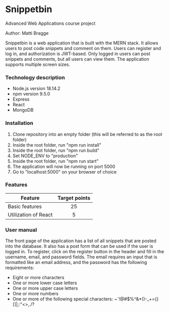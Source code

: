 # Snippetbin
Advanced Web Applications course project 

Author: Matti Bragge

Snippetbin is a web application that is built with the MERN stack. It allows 
users to post code snippets and comment on them. Users can register and log in, 
and authorization is JWT-based. Only logged in users can post snippets and comments,
but all users can view them. The application supports multiple screen sizes. 

### Technology description
- Node.js version 18.14.2
- npm version 9.5.0
- Express
- React
- MongoDB

### Installation
1. Clone repository into an empty folder (this will be referred to as the root folder)
1. Inside the root folder, run "npm run install"
1. Inside the root folder, run "npm run build"
1. Set NODE_ENV to "production"
1. Inside the root folder, run "npm run start"
1. The application will now be running on port 5000
1. Go to "localhost:5000" on your browser of choice

### Features
| Feature  | Target points |
| ------------- |:-------------:|
| Basic features      | 25     |
| Utilization of React      | 5     |

### User manual
The front page of the application has a list of all snippets that are posted into the database. It also has a post form that can be used if the user is logged in. To register, click on the register button in the header and fill in the username, email, and password fields. The email requires an input that is formatted like an email address, and the password has the following requirements:
- Eight or more characters
- One or more lower case letters
- One or more upper case letters
- One or more numbers
- One or more of the following special characters: ~`!@#$%^&*()-_+={}[]|;:"<>,.\/?